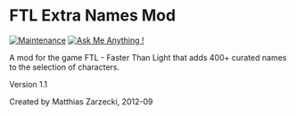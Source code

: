 # FTL Extra Names Mod

[![Maintenance](https://img.shields.io/badge/Maintained%3F-yes-brightgreen.svg)](https://github.com/matthiaszarzecki/HackathonList/graphs/commit-activity) [![Ask Me Anything !](https://img.shields.io/badge/Ask%20me-anything-1abc9c.svg)](https://matthewongamedesign.wordpress.com/)

A mod for the game FTL - Faster Than Light that adds 400+ curated names to the selection of characters.

Version 1.1

Created by Matthias Zarzecki, 2012-09

